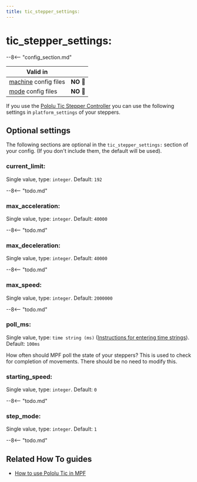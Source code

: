 ```yaml
---
title: tic_stepper_settings:
---
```


# tic_stepper_settings:


--8<-- "config_section.md"

| Valid in | |
|-----|:----:|
|[machine](instructions/machine_config.md) config files |**NO** :no_entry_sign:|
|[mode](instructions/mode_config.md) config files|**NO** :no_entry_sign:|

If you use the
[Pololu Tic Stepper Controller](../hardware/pololu_tic.md) you can use the following settings in `platform_settings` of
your steppers.

## Optional settings

The following sections are optional in the `tic_stepper_settings:`
section of your config. (If you don't include them, the default will be
used).

### current_limit:

Single value, type: `integer`. Default: `192`

--8<-- "todo.md"

### max_acceleration:

Single value, type: `integer`. Default: `40000`

--8<-- "todo.md"

### max_deceleration:

Single value, type: `integer`. Default: `40000`

--8<-- "todo.md"

### max_speed:

Single value, type: `integer`. Default: `2000000`

--8<-- "todo.md"

### poll_ms:

Single value, type: `time string (ms)`
([Instructions for entering time strings](instructions/time_strings.md)). Default: `100ms`

How often should MPF poll the state of your steppers? This is used to
check for completion of movements. There should be no need to modify
this.

### starting_speed:

Single value, type: `integer`. Default: `0`

--8<-- "todo.md"

### step_mode:

Single value, type: `integer`. Default: `1`

--8<-- "todo.md"

## Related How To guides

* [How to use Pololu Tic in MPF](../hardware/pololu_tic.md)
